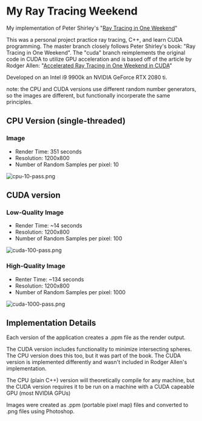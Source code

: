 # My Ray Tracing Weekend
My implementation of Peter Shirley's "[Ray Tracing in One Weekend](https://raytracing.github.io/books/RayTracingInOneWeekend.html)"

This was a personal project practice ray tracing, C++, and learn CUDA programming. 
The master branch closely follows Peter Shirley's book: "Ray Tracing in One Weekend".
The "cuda" branch reimplements the original code in CUDA to utilize GPU acceleration and is based off of the article by Rodger Allen: 
"[Accelerated Ray Tracing in One Weekend in CUDA](https://devblogs.nvidia.com/accelerated-ray-tracing-cuda/)"

Developed on an Intel i9 9900k an NVIDIA GeForce RTX 2080 ti.

note: the CPU and CUDA versions use different random number generators, so the images are different, but functionally incorperate the 
same principles.

## CPU Version (single-threaded)
### Image
* Render Time: 351 seconds
* Resolution: 1200x800
* Number of Random Samples per pixel: 10

![cpu-10-pass.png](https://github.com/aprusik/ray-tracing-weekend/blob/cuda/renders/cpu-10-pass.png)

## CUDA version
### Low-Quality Image
* Render Time: ~14 seconds
* Resolution: 1200x800
* Number of Random Samples per pixel: 100

![cuda-100-pass.png](https://github.com/aprusik/ray-tracing-weekend/blob/cuda/renders/cuda-100-pass.png)

### High-Quality Image
* Renter Time: ~134 seconds
* Resolution: 1200x800
* Number of Random Samples per pixel: 1000

![cuda-1000-pass.png](https://github.com/aprusik/ray-tracing-weekend/blob/cuda/renders/cuda-1000-pass.png)

## Implementation Details
Each version of the application creates a .ppm file as the render output.

The CUDA version includes functionality to minimize intersecting spheres.
The CPU version does this too, but it was part of the book.
The CUDA version is implemented differently and wasn't included in Rodger Allen's implementation.

The CPU (plain C++) version will theoretically compile for any machine, but the CUDA version requires it to be run on
a machine with a CUDA capeable GPU (most NVIDIA GPUs)

Images were created as .ppm (portable pixel map) files and converted to .png files using Photoshop.
